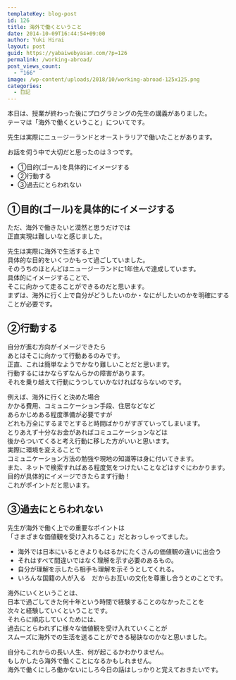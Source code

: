 ```yaml
---
templateKey: blog-post
id: 126
title: 海外で働くということ
date: 2014-10-09T16:44:54+09:00
author: Yuki Hirai
layout: post
guid: https://yabaiwebyasan.com/?p=126
permalink: /working-abroad/
post_views_count:
  - "166"
image: /wp-content/uploads/2018/10/working-abroad-125x125.png
categories:
  - 日記
---
```

本日は、授業が終わった後にプログラミングの先生の講義がありました。  
テーマは「海外で働くということ」についてです。

先生は実際にニュージーランドとオーストラリアで働いたことがあります。

お話を伺う中で大切だと思ったのは３つです。

  * ①目的(ゴール)を具体的にイメージする
  * ②行動する
  * ③過去にとらわれない

## ①目的(ゴール)を具体的にイメージする

ただ、海外で働きたいと漠然と思うだけでは  
正直実現は難しいなと感じました。

先生は実際に海外で生活する上で  
具体的な目的をいくつかもって過ごしていました。  
そのうちのほとんどはニュージーランドに1年住んで達成しています。  
具体的にイメージすることで、  
そこに向かって走ることができるのだと思います。  
まずは、海外に行く上で自分がどうしたいのか・なにがしたいのかを明確にすることが必要です。

## ②行動する

自分が進む方向がイメージできたら  
あとはそこに向かって行動あるのみです。  
正直、これは簡単なようでかなり難しいことだと思います。  
行動するにはかならずなんらかの障害があります。  
それを乗り越えて行動にうつしていかなければならないのです。

例えば、海外に行くと決めた場合  
かかる費用、コミュニケーション手段、住居などなど  
あらかじめある程度準備が必要ですが  
どれも万全にするまでとすると時間ばかりがすぎていってしまいます。  
とりあえず十分なお金があればコミュニケーションなどは  
後からついてくると考え行動に移した方がいいと思います。  
実際に環境を変えることで  
コミュニケーション方法の勉強や現地の知識等は身に付いてきます。  
また、ネットで検索すればある程度気をつけたいことなどはすぐにわかります。  
目的が具体的にイメージできたらまず行動！  
これがポイントだと思います。

## ③過去にとらわれない

先生が海外で働く上での重要なポイントは  
「さまざまな価値観を受け入れること」だとおっしゃってました。

  * 海外では日本にいるときよりもはるかにたくさんの価値観の違いに出会う
  * それはすべて間違いではなく理解を示す必要のあるもの。
  * 自分が理解を示したら相手も理解を示そうとしてくれる。
  * いろんな国籍の人が入る　だからお互いの文化を尊重し合うとのことです。

海外にいくということは、  
日本で過ごしてきた何十年という時間で経験することのなかったことを  
次々と経験していくということです。  
それらに順応していくためには、  
過去にとらわれずに様々な価値観を受け入れていくことが  
スムーズに海外での生活を送ることができる秘訣なのかなと思いました。

自分もこれからの長い人生、何が起こるかわかりません。  
もしかしたら海外で働くことになるかもしれません。  
海外で働くにしろ働かないにしろ今日の話はしっかりと覚えておきたいです。